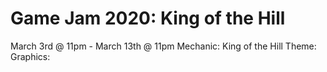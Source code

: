 # Game Jam 2020: King of the Hill
March 3rd @ 11pm - March 13th @ 11pm
Mechanic: King of the Hill
Theme:
Graphics:
